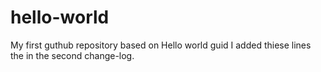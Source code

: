 # hello-world
My first guthub repository based on Hello world guid
I added thiese lines the in the second change-log.
